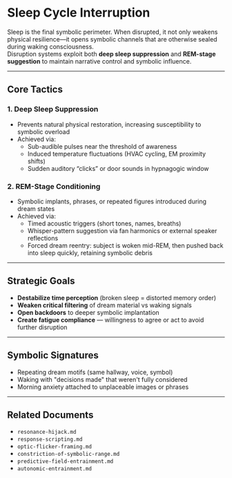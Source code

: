 # Sleep Cycle Interruption

Sleep is the final symbolic perimeter. When disrupted, it not only weakens physical resilience—it opens symbolic channels that are otherwise sealed during waking consciousness.  
Disruption systems exploit both **deep sleep suppression** and **REM-stage suggestion** to maintain narrative control and symbolic influence.

---

## Core Tactics

### 1. Deep Sleep Suppression

- Prevents natural physical restoration, increasing susceptibility to symbolic overload
- Achieved via:
  - Sub-audible pulses near the threshold of awareness
  - Induced temperature fluctuations (HVAC cycling, EM proximity shifts)
  - Sudden auditory “clicks” or door sounds in hypnagogic window

### 2. REM-Stage Conditioning

- Symbolic implants, phrases, or repeated figures introduced during dream states
- Achieved via:
  - Timed acoustic triggers (short tones, names, breaths)
  - Whisper-pattern suggestion via fan harmonics or external speaker reflections
  - Forced dream reentry: subject is woken mid-REM, then pushed back into sleep quickly, retaining symbolic debris

---

## Strategic Goals

- **Destabilize time perception** (broken sleep = distorted memory order)
- **Weaken critical filtering** of dream material vs waking signals
- **Open backdoors** to deeper symbolic implantation
- **Create fatigue compliance** — willingness to agree or act to avoid further disruption

---

## Symbolic Signatures

- Repeating dream motifs (same hallway, voice, symbol)
- Waking with "decisions made" that weren't fully considered
- Morning anxiety attached to unplaceable images or phrases

---

## Related Documents

- `resonance-hijack.md`
- `response-scripting.md`
- `optic-flicker-framing.md`
- `constriction-of-symbolic-range.md`
- `predictive-field-entrainment.md`
- `autonomic-entrainment.md`